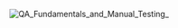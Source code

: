
![QA_Fundamentals_and_Manual_Testing_](https://github.com/user-attachments/assets/7da15a85-d47a-493a-8501-57ea8f0605aa)
